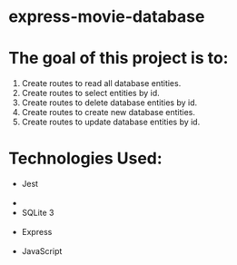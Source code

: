 # express-movie-database

# The goal of this project is to: 

1. Create routes to read all database entities.<br>
2. Create routes to select entities by id.<br>
3. Create routes to delete database entities by id.<br>
4. Create routes to create new database entities.<br>
5. Create routes to update database entities by id.<br>

# Technologies Used:
<ul>
<li>Jest</li><br>
<li><Sequelize</li><br>
<li>SQLite 3</li><br>
<li>Express</li><br>
<li>JavaScript</li>
</ul>
